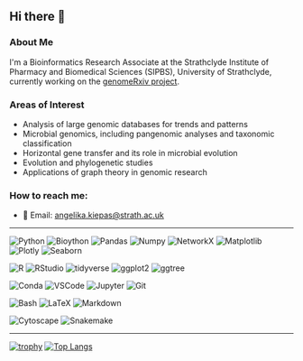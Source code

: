 ## Hi there 👋

### About Me
I'm a Bioinformatics Research Associate at the Strathclyde Institute of Pharmacy and Biomedical Sciences (SIPBS), University of Strathclyde, currently working on the [genomeRxiv project](https://genomerxiv.cs.vt.edu/index.php/about).

### Areas of Interest
- Analysis of large genomic databases for trends and patterns
- Microbial genomics, including pangenomic analyses and taxonomic classification
- Horizontal gene transfer and its role in microbial evolution
- Evolution and phylogenetic studies
- Applications of graph theory in genomic research

### How to reach me:
 - 📧 Email: [angelika.kiepas@strath.ac.uk](mailto:angelika.kiepas@strath.ac.uk)

--------
![Python](https://img.shields.io/badge/-Python-3776AB.svg?style=for-the-badge&logo=Python&logoColor=white)
![Bioython](https://img.shields.io/badge/-biopython-8CAAE6.svg?style=for-the-badge&logo=python&logoColor=white)
![Pandas](https://img.shields.io/badge/-pandas-8CAAE6.svg?style=for-the-badge&logo=pandas&logoColor=white)
![Numpy](https://img.shields.io/badge/-Numpy-8CAAE6.svg?style=for-the-badge&logo=Numpy&logoColor=white)
![NetworkX](https://img.shields.io/badge/-NetworkX-8CAAE6.svg?style=for-the-badge&logo=Python&logoColor=white)
![Matplotlib](https://img.shields.io/badge/-Matplotlib-8CAAE6.svg?style=for-the-badge&logo=Matplotlib&logoColor=white)
![Plotly](https://img.shields.io/badge/-Plotly-3F4F75.svg?style=for-the-badge&logo=Plotly&logoColor=white)
![Seaborn](https://img.shields.io/badge/-Seaborn-0098A3.svg?style=for-the-badge&logo=python&logoColor=white)


![R](https://img.shields.io/badge/-r-3776AB.svg?style=for-the-badge&logo=r&logoColor=white)
![RStudio](https://img.shields.io/badge/-RStudio-75AADB.svg?style=for-the-badge&logo=RStudio&logoColor=white)
![tidyverse](https://img.shields.io/badge/-tidyverse-8CAAE6.svg?style=for-the-badge&logo=tidyverse&logoColor=white)
![ggplot2](https://img.shields.io/badge/-ggplot2-1A85FF.svg?style=for-the-badge&logo=R&logoColor=white)
![ggtree](https://img.shields.io/badge/-ggtree-4DB94D.svg?style=for-the-badge&logo=R&logoColor=white)

![Conda](https://img.shields.io/badge/-Conda-44A833.svg?style=for-the-badge&logo=anaconda&logoColor=white)
![VSCode](https://img.shields.io/badge/-vscode-27ae60.svg?style=for-the-badge&logo=visual-studio-code&logoColor=white)
![Jupyter](https://img.shields.io/badge/-Jupyter-F37626.svg?style=for-the-badge&logo=Jupyter&logoColor=white)
![Git](https://img.shields.io/badge/-Git-F05032.svg?style=for-the-badge&logo=git&logoColor=white)

![Bash](https://img.shields.io/badge/-bash-4EAA25.svg?style=for-the-badge&logo=gnu-bash&logoColor=white)
![LaTeX](https://img.shields.io/badge/-latex-008080.svg?style=for-the-badge&logo=latex&logoColor=white)
![Markdown](https://img.shields.io/badge/-Markdown-000000.svg?style=for-the-badge&logo=markdown&logoColor=white)

![Cytoscape](https://img.shields.io/badge/-Cytoscape-3F4F75.svg?style=for-the-badge&logoColor=white)
![Snakemake](https://img.shields.io/badge/-Snakemake-4B8BBE.svg?style=for-the-badge&logo=python&logoColor=white)


---------
[![trophy](https://github-profile-trophy.vercel.app/?username=kiepczi&theme=onedark)](https://github.com/ryo-ma/github-profile-trophy)
[![Top Langs](https://github-readme-stats.vercel.app/api/top-langs/?username=kiepczi&show_icons=true&layout=compact&langs_count=6&theme=merko&count_private=merko&bg_color=00000000&hide=html,clarion,jupyter%20notebook,css)](https://github.com/anuraghazra/github-readme-stats)
